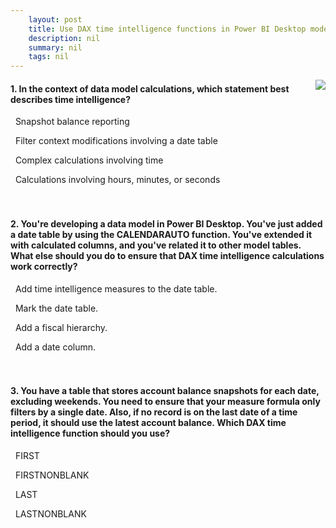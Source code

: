 ```yaml
---
    layout: post
    title: Use DAX time intelligence functions in Power BI Desktop models  
    description: nil
    summary: nil
    tags: nil
---
```



 <a target="_blank" href="https://docs.microsoft.com/en-us/learn/modules/dax-power-bi-time-intelligence/4-check/"><i class="fas fa-external-link-alt"></i> </a>
 <img align="right" src="https://docs.microsoft.com/en-us/learn/achievements/use-dax-time-intelligence-functions-power-bi-desktop.svg">
####  1. In the context of data model calculations, which statement best describes time intelligence?


<i class='far fa-square'></i> &nbsp;&nbsp;Snapshot balance reporting

<i class='fas fa-check-square' style='color: Dodgerblue;'></i> &nbsp;&nbsp;Filter context modifications involving a date table

<i class='far fa-square'></i> &nbsp;&nbsp;Complex calculations involving time

<i class='far fa-square'></i> &nbsp;&nbsp;Calculations involving hours, minutes, or seconds
<br />
<br />
<br />

####  2. You're developing a data model in Power BI Desktop. You've just added a date table by using the CALENDARAUTO function. You've extended it with calculated columns, and you've related it to other model tables. What else should you do to ensure that DAX time intelligence calculations work correctly?


<i class='far fa-square'></i> &nbsp;&nbsp;Add time intelligence measures to the date table.

<i class='fas fa-check-square' style='color: Dodgerblue;'></i> &nbsp;&nbsp;Mark the date table.

<i class='far fa-square'></i> &nbsp;&nbsp;Add a fiscal hierarchy.

<i class='far fa-square'></i> &nbsp;&nbsp;Add a date column.
<br />
<br />
<br />

####  3. You have a table that stores account balance snapshots for each date, excluding weekends. You need to ensure that your measure formula only filters by a single date. Also, if no record is on the last date of a time period, it should use the latest account balance. Which DAX time intelligence function should you use?


<i class='far fa-square'></i> &nbsp;&nbsp;FIRST

<i class='far fa-square'></i> &nbsp;&nbsp;FIRSTNONBLANK

<i class='far fa-square'></i> &nbsp;&nbsp;LAST

<i class='fas fa-check-square' style='color: Dodgerblue;'></i> &nbsp;&nbsp;LASTNONBLANK
<br />
<br />
<br />
